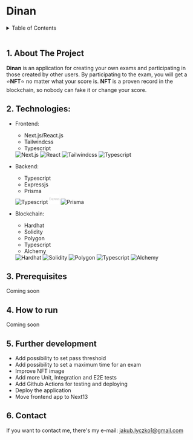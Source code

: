 # Dinan

<details>
  <summary>Table of Contents</summary>
  <ol>
    <li>
      <a href="#1-about-the-project">About The Project</a>
    </li>
    <li>
      <a href="#2-technologies">Technologies</a>
    </li>
    <li>
      <a href="#3-contact">Prerequisites</a>
    </li>
    <li>
      <a href="#4-how-to-run">How to run</a>
    </li>
    <li>
      <a href="#5-further-development">Further development</a>
    </li>
    <li>
      <a href="#6-contact">Contact</a>
    </li>
  </ol>
</details>

<br/>

## 1. About The Project

**Dinan** is an application for creating your own exams and participating in those created by other users. By participating to the exam, you will get a ⭐**NFT**⭐ no matter what your score is. **NFT** is a proven record in the blockchain, so nobody can fake it or change your score.

## 2. Technologies:

- Frontend:

  - Next.js/React.js
  - Tailwindcss
  - Typescript

  <div>
      <img alt="Next.js" width="26px" src="https://i.ibb.co/Qnrf4Qn/Frame-26.png" />
      <img alt="React" width="26px" src="https://upload.wikimedia.org/wikipedia/commons/thumb/a/a7/React-icon.svg/2300px-React-icon.svg.png" />  
      <img alt="Tailwindcss" width="40px" src="https://tailwindcss.com/_next/static/media/tailwindcss-mark.79614a5f61617ba49a0891494521226b.svg" />   
      <img alt="Typescript" width="26px" src="https://upload.wikimedia.org/wikipedia/commons/thumb/4/4c/Typescript_logo_2020.svg/1200px-Typescript_logo_2020.svg.png" />
  </div>

- Backend:

  - Typescript
  - Expressjs
  - Prisma

  <div>
      <img alt="Typescript" width="26px" src="https://upload.wikimedia.org/wikipedia/commons/thumb/4/4c/Typescript_logo_2020.svg/1200px-Typescript_logo_2020.svg.png" />
      <img  alt="Express" width="26px" src="https://raw.githubusercontent.com/github/explore/80688e429a7d4ef2fca1e82350fe8e3517d3494d/topics/express/express.png" />
      <img  alt="Prisma" width="50px" src="https://nextjs.org/_next/image?url=https%3A%2F%2Fwww.datocms-assets.com%2F35255%2F1665880279-sponsor-logo-prisma.png&w=750&q=75" />
  </div>

- Blockchain:

  - Hardhat
  - Solidity
  - Polygon
  - Typescript
  - Alchemy

  <div>
      <img alt="Hardhat" width="36px" src="https://seeklogo.com/images/H/hardhat-logo-888739EBB4-seeklogo.com.png" />
      <img alt="Solidity" width="50px" src="https://cointral.com/wp-content/uploads/2019/11/solidity-nedir.png" />
      <img alt="Polygon" width="70px" background="white" src="https://upload.wikimedia.org/wikipedia/en/2/24/Polygon_blockchain_logo.png" />
      <img alt="Typescript" width="26px" src="https://upload.wikimedia.org/wikipedia/commons/thumb/4/4c/Typescript_logo_2020.svg/1200px-Typescript_logo_2020.svg.png" />
      <img alt="Alchemy" width="26px" src="https://res.cloudinary.com/crunchbase-production/image/upload/c_lpad,f_auto,q_auto:eco,dpr_1/knid3ofzvtnf9f6ifg7t" />
  </div>

## 3. Prerequisites

Coming soon

## 4. How to run

Coming soon

## 5. Further development

- Add possibility to set pass threshold
- Add possibility to set a maximum time for an exam
- Improve NFT image
- Add more Unit, Integration and E2E tests
- Add Github Actions for testing and deploying
- Deploy the application
- Move frontend app to Next13

## 6. Contact

If you want to contact me, there's my e-mail:
jakub.lyczko1@gmail.com
